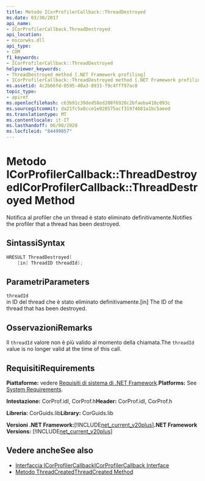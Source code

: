 ```yaml
---
title: Metodo ICorProfilerCallback::ThreadDestroyed
ms.date: 03/30/2017
api_name:
- ICorProfilerCallback.ThreadDestroyed
api_location:
- mscorwks.dll
api_type:
- COM
f1_keywords:
- ICorProfilerCallback::ThreadDestroyed
helpviewer_keywords:
- ThreadDestroyed method [.NET Framework profiling]
- ICorProfilerCallback::ThreadDestroyed method [.NET Framework profiling]
ms.assetid: 4c2b66fd-0595-40a3-8931-f9c4fff97ac8
topic_type:
- apiref
ms.openlocfilehash: c63b91c39ded58ed208f6920c2bfaeba410c093c
ms.sourcegitcommit: da21fc5a8cce1e028575acf31974681a1bc5aeed
ms.translationtype: MT
ms.contentlocale: it-IT
ms.lasthandoff: 06/08/2020
ms.locfileid: "84499857"
---
```

# <a name="icorprofilercallbackthreaddestroyed-method"></a><span data-ttu-id="7fab4-102">Metodo ICorProfilerCallback::ThreadDestroyed</span><span class="sxs-lookup"><span data-stu-id="7fab4-102">ICorProfilerCallback::ThreadDestroyed Method</span></span>
<span data-ttu-id="7fab4-103">Notifica al profiler che un thread è stato eliminato definitivamente.</span><span class="sxs-lookup"><span data-stu-id="7fab4-103">Notifies the profiler that a thread has been destroyed.</span></span>  
  
## <a name="syntax"></a><span data-ttu-id="7fab4-104">Sintassi</span><span class="sxs-lookup"><span data-stu-id="7fab4-104">Syntax</span></span>  
  
```cpp  
HRESULT ThreadDestroyed(  
    [in] ThreadID threadId);  
```  
  
## <a name="parameters"></a><span data-ttu-id="7fab4-105">Parametri</span><span class="sxs-lookup"><span data-stu-id="7fab4-105">Parameters</span></span>  
 `threadId`  
 <span data-ttu-id="7fab4-106">in ID del thread che è stato eliminato definitivamente.</span><span class="sxs-lookup"><span data-stu-id="7fab4-106">[in] The ID of the thread that has been destroyed.</span></span>  
  
## <a name="remarks"></a><span data-ttu-id="7fab4-107">Osservazioni</span><span class="sxs-lookup"><span data-stu-id="7fab4-107">Remarks</span></span>  
 <span data-ttu-id="7fab4-108">Il `threadId` valore non è più valido al momento della chiamata.</span><span class="sxs-lookup"><span data-stu-id="7fab4-108">The `threadId` value is no longer valid at the time of this call.</span></span>  
  
## <a name="requirements"></a><span data-ttu-id="7fab4-109">Requisiti</span><span class="sxs-lookup"><span data-stu-id="7fab4-109">Requirements</span></span>  
 <span data-ttu-id="7fab4-110">**Piattaforme:** vedere [Requisiti di sistema di .NET Framework](../../get-started/system-requirements.md).</span><span class="sxs-lookup"><span data-stu-id="7fab4-110">**Platforms:** See [System Requirements](../../get-started/system-requirements.md).</span></span>  
  
 <span data-ttu-id="7fab4-111">**Intestazione:** CorProf.idl, CorProf.h</span><span class="sxs-lookup"><span data-stu-id="7fab4-111">**Header:** CorProf.idl, CorProf.h</span></span>  
  
 <span data-ttu-id="7fab4-112">**Libreria:** CorGuids.lib</span><span class="sxs-lookup"><span data-stu-id="7fab4-112">**Library:** CorGuids.lib</span></span>  
  
 <span data-ttu-id="7fab4-113">**Versioni .NET Framework:**[!INCLUDE[net_current_v20plus](../../../../includes/net-current-v20plus-md.md)]</span><span class="sxs-lookup"><span data-stu-id="7fab4-113">**.NET Framework Versions:** [!INCLUDE[net_current_v20plus](../../../../includes/net-current-v20plus-md.md)]</span></span>  
  
## <a name="see-also"></a><span data-ttu-id="7fab4-114">Vedere anche</span><span class="sxs-lookup"><span data-stu-id="7fab4-114">See also</span></span>

- [<span data-ttu-id="7fab4-115">Interfaccia ICorProfilerCallback</span><span class="sxs-lookup"><span data-stu-id="7fab4-115">ICorProfilerCallback Interface</span></span>](icorprofilercallback-interface.md)
- [<span data-ttu-id="7fab4-116">Metodo ThreadCreated</span><span class="sxs-lookup"><span data-stu-id="7fab4-116">ThreadCreated Method</span></span>](icorprofilercallback-threadcreated-method.md)
